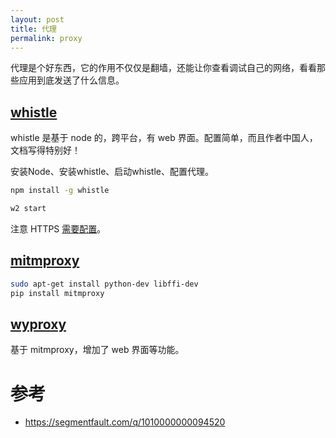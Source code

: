 ```yaml
---
layout: post
title: 代理
permalink: proxy
---
```


代理是个好东西，它的作用不仅仅是翻墙，还能让你查看调试自己的网络，看看那些应用到底发送了什么信息。

## [whistle](https://github.com/avwo/whistle)
whistle 是基于 node 的，跨平台，有 web 界面。配置简单，而且作者中国人，文档写得特别好！

安装Node、安装whistle、启动whistle、配置代理。

```bash
npm install -g whistle

w2 start
```

注意 HTTPS [需要配置](https://avwo.github.io/whistle/webui/https.html)。

## [mitmproxy](https://github.com/mitmproxy/mitmproxy)

```bash
sudo apt-get install python-dev libffi-dev
pip install mitmproxy
```

## [wyproxy](https://github.com/ring04h/wyproxy)
基于 mitmproxy，增加了 web 界面等功能。

# 参考
- https://segmentfault.com/q/1010000000094520
